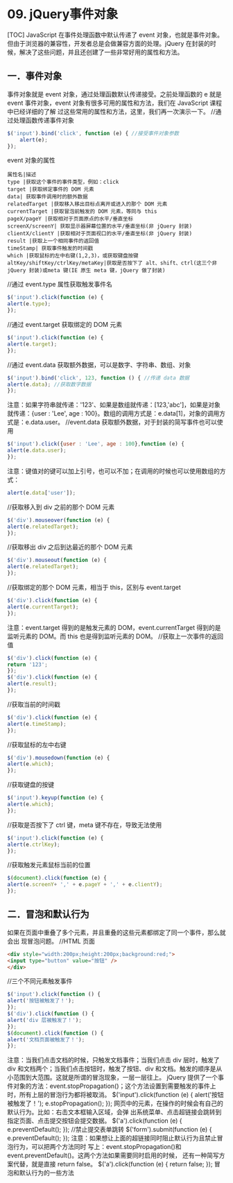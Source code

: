 # 09. jQuery事件对象
[TOC]
JavaScript 在事件处理函数中默认传递了 event 对象，也就是事件对象。但由于浏览器的兼容性，开发者总是会做兼容方面的处理。jQuery 在封装的时候，解决了这些问题，并且还创建了一些非常好用的属性和方法。
## 一．事件对象
事件对象就是 event 对象，通过处理函数默认传递接受。之前处理函数的 e 就是 event
事件对象，event 对象有很多可用的属性和方法，我们在 JavaScript 课程中已经详细的了解
过这些常用的属性和方法，这里，我们再一次演示一下。
//通过处理函数传递事件对象
```javascript
$('input').bind('click', function (e) { //接受事件对象参数
    alert(e);
});
```
event 对象的属性
```table
属性名|描述
type |获取这个事件的事件类型，例如：click
target |获取绑定事件的 DOM 元素
data| 获取事件调用时的额外数据
relatedTarget |获取移入移出目标点离开或进入的那个 DOM 元素
currentTarget |获取冒泡前触发的 DOM 元素，等同与 this
pageX/pageY |获取相对于页面原点的水平/垂直坐标
screenX/screenY| 获取显示器屏幕位置的水平/垂直坐标(非 jQuery 封装)
clientX/clientY |获取相对于页面视口的水平/垂直坐标(非 jQuery 封装)
result |获取上一个相同事件的返回值
timeStamp| 获取事件触发的时间戳
which |获取鼠标的左中右键(1,2,3)，或获取键盘按键
altKey/shiftKey/ctrlKey/metaKey|获取是否按下了 alt、shift、ctrl(这三个非 jQuery 封装)或meta 键(IE 原生 meta 键，jQuery 做了封装)
```
//通过 event.type 属性获取触发事件名
```javascript
$('input').click(function (e) {
alert(e.type);
});
```
//通过 event.target 获取绑定的 DOM 元素
```javascript
$('input').click(function (e) {
alert(e.target);
});
```
//通过 event.data 获取额外数据，可以是数字、字符串、数组、对象
```javascript
$('input').bind('click', 123, function () { //传递 data 数据
alert(e.data); //获取数字数据
});
```
注意：如果字符串就传递：'123'、如果是数组就传递：[123,'abc']，如果是对象就传递：{user : 'Lee', age : 100}。数组的调用方式是：e.data[1]，对象的调用方式是：e.data.user。
//event.data 获取额外数据，对于封装的简写事件也可以使用
```javascript
$('input').click({user : 'Lee', age : 100},function (e) {
alert(e.data.user);
});
```
注意：键值对的键可以加上引号，也可以不加；在调用的时候也可以使用数组的方式：
```javascript
alert(e.data['user']);
```
//获取移入到 div 之前的那个 DOM 元素
```javascript
$('div').mouseover(function (e) {
alert(e.relatedTarget);
});
```
//获取移出 div 之后到达最近的那个 DOM 元素
```javascript
$('div').mouseout(function (e) {
alert(e.relatedTarget);
});
```
//获取绑定的那个 DOM 元素，相当于 this，区别与 event.target
```javascript
$('div').click(function (e) {
alert(e.currentTarget);
});
```
注意：event.target 得到的是触发元素的 DOM，event.currentTarget 得到的是监听元素的
DOM。而 this 也是得到监听元素的 DOM。
//获取上一次事件的返回值
```javascript
$('div').click(function (e) {
return '123';
});
$('div').click(function (e) {
alert(e.result);
});
```
//获取当前的时间戳
```javascript
$('div').click(function (e) {
alert(e.timeStamp);
});
```
//获取鼠标的左中右键
```javascript
$('div').mousedown(function (e) {
alert(e.which);
});
```
//获取键盘的按键
```javascript
$('input').keyup(function (e) {
alert(e.which);
});
```
//获取是否按下了 ctrl 键，meta 键不存在，导致无法使用
```javascript
$('input').click(function (e) {
alert(e.ctrlKey);
});
```
//获取触发元素鼠标当前的位置
```javascript
$(document).click(function (e) {
alert(e.screenY+ ',' + e.pageY + ',' + e.clientY);
});
```
## 二．冒泡和默认行为
如果在页面中重叠了多个元素，并且重叠的这些元素都绑定了同一个事件，那么就会出
现冒泡问题。
//HTML 页面
```html
<div style="width:200px;height:200px;background:red;">
<input type="button" value="按钮" />
</div>
```
//三个不同元素触发事件
```javascript
$('input').click(function () {
alert('按钮被触发了！');
});
$('div').click(function () {
alert('div 层被触发了！');
});
$(document).click(function () {
alert('文档页面被触发了！');
});
```
注意：当我们点击文档的时候，只触发文档事件；当我们点击 div 层时，触发了 div 和文档两个；当我们点击按钮时，触发了按钮、div 和文档。触发的顺序是从小范围到大范围。这就是所谓的冒泡现象，一层一层往上。
jQuery 提供了一个事件对象的方法：event.stopPropagation()；这个方法设置到需要触发的事件上时，所有上层的冒泡行为都将被取消。
$('input').click(function (e) {
alert('按钮被触发了！');
e.stopPropagation();
});
网页中的元素，在操作的时候会有自己的默认行为。比如：右击文本框输入区域，会弹
出系统菜单、点击超链接会跳转到指定页面、点击提交按钮会提交数据。
$('a').click(function (e) {
e.preventDefault();
});
//禁止提交表单跳转
$('form').submit(function (e) {
e.preventDefault();
});
注意：如果想让上面的超链接同时阻止默认行为且禁止冒泡行为，可以把两个方法同时
写上：event.stopPropagation()和 event.preventDefault()。这两个方法如果需要同时启用的时候，
还有一种简写方案代替，就是直接 return false。
$('a').click(function (e) {
return false;
});
冒泡和默认行为的一些方法